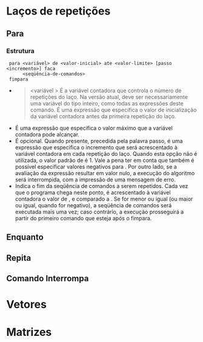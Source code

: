 # Laços de repetições
## Para
### Estrutura
     para <variável> de <valor-inicial> ate <valor-limite> [passo <incremento>] faca
          <seqüência-de-comandos>
     fimpara


* > <variável >	É a variável contadora que controla o número de repetições do laço. Na versão atual, deve ser necessariamente uma variável do tipo inteiro, como todas as expressões deste comando.
<valor-inicial>	É uma expressão que especifica o valor de inicialização da variável contadora antes da primeira repetição do laço.
* <valor-limite >	É uma expressão que especifica o valor máximo que a variável contadora pode alcançar.
* <incremento>	É opcional. Quando presente, precedida pela palavra passo, é uma expressão que especifica o incremento que será acrescentado à variável contadora em cada repetição do laço. Quando esta opção não é utilizada, o valor padrão de <incremento> é 1. Vale a pena ter em conta que também é possível especificar valores negativos para <incremento>. Por outro lado, se a avaliação da expressão <incremento > resultar em valor nulo, a execução do algoritmo será interrompida, com a impressão de uma mensagem de erro.
* <fimpara>	Indica o fim da seqüência de comandos a serem repetidos. Cada vez que o programa chega neste ponto, é acrescentado à variável contadora o valor de <incremento >, e comparado a <valor-limite >. Se for menor ou igual (ou maior ou igual, quando <incremento > for negativo), a seqüência de comandos será executada mais uma vez; caso contrário, a execução prosseguirá a partir do primeiro comando que esteja após o fimpara.

## Enquanto
## Repita
## Comando Interrompa
# Vetores
# Matrizes
